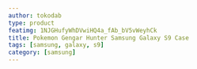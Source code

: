 ```yaml
---
author: tokodab
type: product
featimg: 1NJGHufyWhDVwiHQ4a_fAb_bV5vWeyhCk
title: Pokemon Gengar Hunter Samsung Galaxy S9 Case
tags: [samsung, galaxy, s9]
category: [samsung]
---
```

